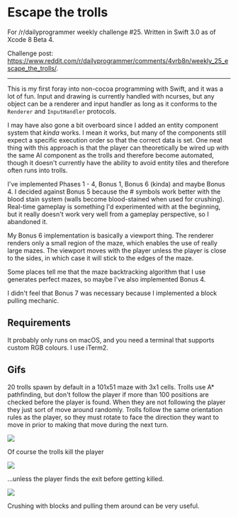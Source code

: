 # Escape the trolls
For /r/dailyprogrammer weekly challenge #25.
Written in Swift 3.0 as of Xcode 8 Beta 4.

Challenge post: <https://www.reddit.com/r/dailyprogrammer/comments/4vrb8n/weekly_25_escape_the_trolls/>.

---

This is my first foray into non-cocoa programming with Swift, and it was a lot of fun. Input and drawing is currently handled with ncurses, but any object can be a renderer and input handler as long as it conforms to the `Renderer` and `InputHandler` protocols.

I may have also gone a bit overboard since I added an entity component system that _kinda_ works. I mean it works, but many of the components still expect a specific execution order so that the correct data is set. One neat thing with this approach is that the player can theoretically be wired up with the same AI component as the trolls and therefore become automated, though it doesn't currently have the ability to avoid entity tiles and therefore often runs into trolls.

I've implemented Phases 1 - 4, Bonus 1, Bonus 6 (kinda) and maybe Bonus 4. I decided against Bonus 5 because the # symbols work better with the blood stain system (walls become blood-stained when used for crushing). Real-time gameplay is something I'd experimented with at the beginning, but it really doesn't work very well from a gameplay perspective, so I abandoned it.

My Bonus 6 implementation is basically a viewport thing. The renderer renders only a small region of the maze, which enables the use of really large mazes. The viewport moves with the player unless the player is close to the sides, in which case it will stick to the edges of the maze.

Some places tell me that the maze backtracking algorithm that I use generates perfect mazes, so maybe I've also implemented Bonus 4.

I didn't feel that Bonus 7 was necessary because I implemented a block pulling mechanic.

## Requirements
It probably only runs on macOS, and you need a terminal that supports custom RGB colours. I use iTerm2.

## Gifs
20 trolls spawn by default in a 101x51 maze with 3x1 cells.
Trolls use A* pathfinding, but don't follow the player if more than 100 positions are checked before the player is found. When they are not following the player they just sort of move around randomly. Trolls follow the same orientation rules as the player, so they must rotate to face the direction they want to move in prior to making that move during the next turn.

![](https://fat.gfycat.com/TediousSafeBrocketdeer.gif)

Of course the trolls kill the player

![](https://fat.gfycat.com/PoliticalImmaculateBobcat.gif)

…unless the player finds the exit before getting killed.

![](https://zippy.gfycat.com/ViciousDeafeningAtlanticsharpnosepuffer.gif)

Crushing with blocks and pulling them around can be very useful.
